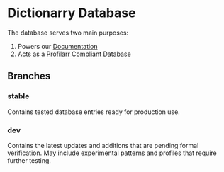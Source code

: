 # Dictionarry Database

The database serves two main purposes:

1. Powers our [Documentation](https://dictionarry.dev/)
2. Acts as a
   [Profilarr Compliant Database](https://dictionarry.dev/profilarr-setup/linking?section=database-spotlight)

## Branches

### stable

Contains tested database entries ready for production use.

### dev

Contains the latest updates and additions that are pending formal verification.
May include experimental patterns and profiles that require further testing.
